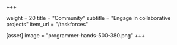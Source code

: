  +++

weight = 20
title = "Community"
subtitle = "Engage in collaborative projects"
item_url = "/taskforces"

[asset]
image = "programmer-hands-500-380.png"
+++
